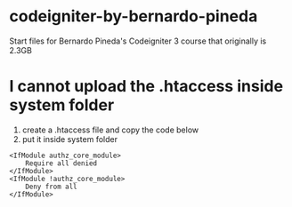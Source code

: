 # codeigniter-by-bernardo-pineda
Start files for Bernardo Pineda's Codeigniter 3 course that originally is 2.3GB

# I cannot upload the .htaccess inside system folder
1. create a .htaccess file and copy the code below
2. put it inside system folder

```
<IfModule authz_core_module>
	Require all denied
</IfModule>
<IfModule !authz_core_module>
	Deny from all
</IfModule>
```

